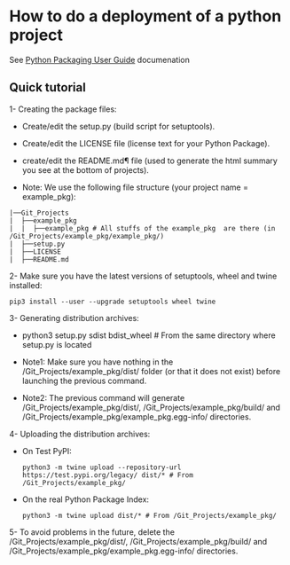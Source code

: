 # How to do a deployment of a python project

See [Python Packaging User Guide](https://packaging.python.org/tutorials/packaging-projects/) documenation

## Quick tutorial
1- Creating the package files:

* Create/edit the setup.py (build script for setuptools).

* Create/edit the LICENSE file (license text for your Python Package).

* create/edit the README.md¶ file (used to generate the html summary you see at the bottom of projects).

* Note: We use the following file structure (your project name = example_pkg):

```
|──Git_Projects
|  ├──example_pkg
|  |  ├──example_pkg # All stuffs of the example_pkg  are there (in /Git_Projects/example_pkg/example_pkg/)
|  ├──setup.py
|  ├──LICENSE
|  ├──README.md
```

2- Make sure you have the latest versions of setuptools, wheel and twine installed:

```
pip3 install --user --upgrade setuptools wheel twine
```

3- Generating distribution archives:

* python3 setup.py sdist bdist_wheel # From the same directory where setup.py is located

* Note1: Make sure you have nothing in the /Git_Projects/example_pkg/dist/ folder (or that it does not exist) before launching the previous command.

* Note2: The previous command will generate /Git_Projects/example_pkg/dist/, /Git_Projects/example_pkg/build/ and /Git_Projects/example_pkg/example_pkg.egg-info/ directories.

4- Uploading the distribution archives:

* On Test PyPI:

  ```
  python3 -m twine upload --repository-url https://test.pypi.org/legacy/ dist/* # From /Git_Projects/example_pkg/
  ```

* On the real Python Package Index:

  ```
  python3 -m twine upload dist/* # From /Git_Projects/example_pkg/
  ```

5- To avoid problems in the future, delete the /Git_Projects/example_pkg/dist/, /Git_Projects/example_pkg/build/ and /Git_Projects/example_pkg/example_pkg.egg-info/ directories.
